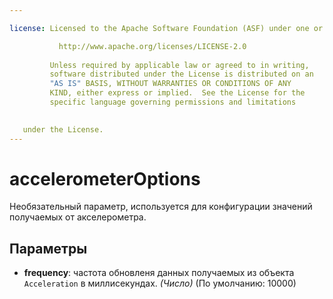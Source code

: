 ```yaml
---

license: Licensed to the Apache Software Foundation (ASF) under one or more contributor license agreements. See the NOTICE file distributed with this work for additional information regarding copyright ownership. The ASF licenses this file to you under the Apache License, Version 2.0 (the "License"); you may not use this file except in compliance with the License. You may obtain a copy of the License at

           http://www.apache.org/licenses/LICENSE-2.0
    
         Unless required by applicable law or agreed to in writing,
         software distributed under the License is distributed on an
         "AS IS" BASIS, WITHOUT WARRANTIES OR CONDITIONS OF ANY
         KIND, either express or implied.  See the License for the
         specific language governing permissions and limitations
    

   under the License.
---
```


# accelerometerOptions

Необязательный параметр, используется для конфигурации значений получаемых от акселерометра.

## Параметры

*   **frequency**: частота обновленя данных получаемых из объекта `Acceleration` в миллисекундах. *(Число)* (По умолчанию: 10000)